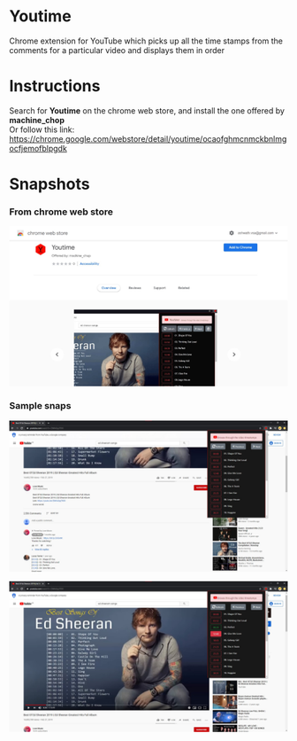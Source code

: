 # Youtime
Chrome extension for YouTube which picks up all the time stamps from the comments for a particular video and displays them in order

# Instructions
Search for **Youtime** on the chrome web store, and install the one offered by __machine_chop__ <br>
Or follow this link: https://chrome.google.com/webstore/detail/youtime/ocaofghmcnmckbnlmgocfjemofblpgdk


# Snapshots
### From chrome web store
![Snap 1](https://github.com/AshwathVS/youtime/blob/master/chrome-store-snap.jpg)

### Sample snaps
![Snap 2](https://github.com/AshwathVS/youtime/blob/master/Snap1.jpg)

![Snap 3](https://github.com/AshwathVS/youtime/blob/master/Snap2.jpg)
